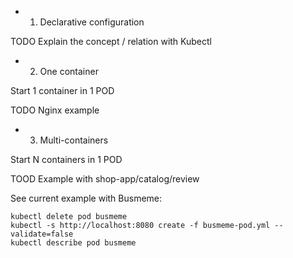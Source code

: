 * 1. Declarative configuration

TODO Explain the concept / relation with Kubectl 

* 2. One container 

Start 1 container in 1 POD

TODO Nginx example

* 3. Multi-containers

Start N containers in 1 POD

TOOD Example with shop-app/catalog/review

See current example with Busmeme:

```
kubectl delete pod busmeme
kubectl -s http://localhost:8080 create -f busmeme-pod.yml --validate=false
kubectl describe pod busmeme
```